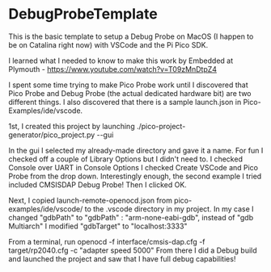 # DebugProbeTemplate
This is the basic template to setup a Debug Probe on MacOS (I happen to be on Catalina right now) with VSCode and the Pi Pico SDK.

I learned what I needed to know to make this work by Embedded at Plymouth - https://www.youtube.com/watch?v=T09zMnDtpZ4

I spent some time trying to make Pico Probe work until I discovered that Pico Probe and Debug Probe (the actual dedicated hardware bit) are two different things.  I also discovered that there is a sample launch.json in Pico-Examples/ide/vscode.  

1st, I created this project by launching ./pico-project-generator/pico_project.py --gui

In the gui I selected my already-made directory and gave it a name.
  For fun I checked off a couple of Library Options but I didn't need to.
  I checked Console over UART in Console Options
  I checked Create VSCode and Pico Probe from the drop down.  Interestingly enough, the second example I tried included CMSISDAP Debug Probe!
  Then I clicked OK.

Next, I copied  launch-remote-openocd.json from pico-examples/ide/vscode/ to the .vscode directory in my project.
In my case I changed "gdbPath" to "gdbPath" : "arm-none-eabi-gdb", instead of "gdb Multiarch"
I modified "gdbTarget" to "localhost:3333"

From a terminal, run openocd -f interface/cmsis-dap.cfg -f target/rp2040.cfg -c "adapter speed 5000"
 From there I did a Debug build and launched the project and saw that I have full debug capabilities!
